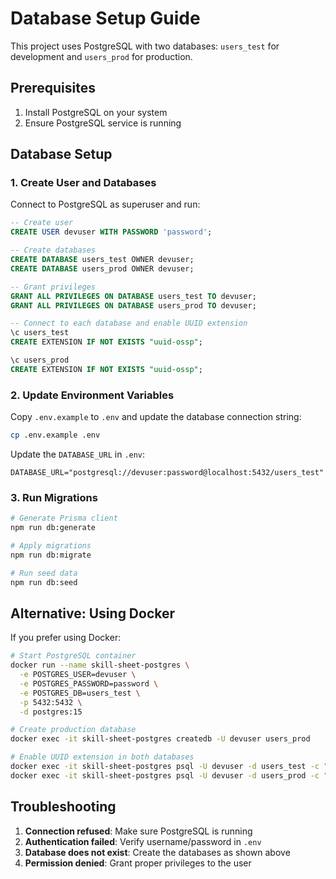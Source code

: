 # Database Setup Guide

This project uses PostgreSQL with two databases: `users_test` for development and `users_prod` for production.

## Prerequisites

1. Install PostgreSQL on your system
2. Ensure PostgreSQL service is running

## Database Setup

### 1. Create User and Databases

Connect to PostgreSQL as superuser and run:

```sql
-- Create user
CREATE USER devuser WITH PASSWORD 'password';

-- Create databases
CREATE DATABASE users_test OWNER devuser;
CREATE DATABASE users_prod OWNER devuser;

-- Grant privileges
GRANT ALL PRIVILEGES ON DATABASE users_test TO devuser;
GRANT ALL PRIVILEGES ON DATABASE users_prod TO devuser;

-- Connect to each database and enable UUID extension
\c users_test
CREATE EXTENSION IF NOT EXISTS "uuid-ossp";

\c users_prod
CREATE EXTENSION IF NOT EXISTS "uuid-ossp";
```

### 2. Update Environment Variables

Copy `.env.example` to `.env` and update the database connection string:

```bash
cp .env.example .env
```

Update the `DATABASE_URL` in `.env`:

```
DATABASE_URL="postgresql://devuser:password@localhost:5432/users_test"
```

### 3. Run Migrations

```bash
# Generate Prisma client
npm run db:generate

# Apply migrations
npm run db:migrate

# Run seed data
npm run db:seed
```

## Alternative: Using Docker

If you prefer using Docker:

```bash
# Start PostgreSQL container
docker run --name skill-sheet-postgres \
  -e POSTGRES_USER=devuser \
  -e POSTGRES_PASSWORD=password \
  -e POSTGRES_DB=users_test \
  -p 5432:5432 \
  -d postgres:15

# Create production database
docker exec -it skill-sheet-postgres createdb -U devuser users_prod

# Enable UUID extension in both databases
docker exec -it skill-sheet-postgres psql -U devuser -d users_test -c "CREATE EXTENSION IF NOT EXISTS \"uuid-ossp\";"
docker exec -it skill-sheet-postgres psql -U devuser -d users_prod -c "CREATE EXTENSION IF NOT EXISTS \"uuid-ossp\";"
```

## Troubleshooting

1. **Connection refused**: Make sure PostgreSQL is running
2. **Authentication failed**: Verify username/password in `.env`
3. **Database does not exist**: Create the databases as shown above
4. **Permission denied**: Grant proper privileges to the user
